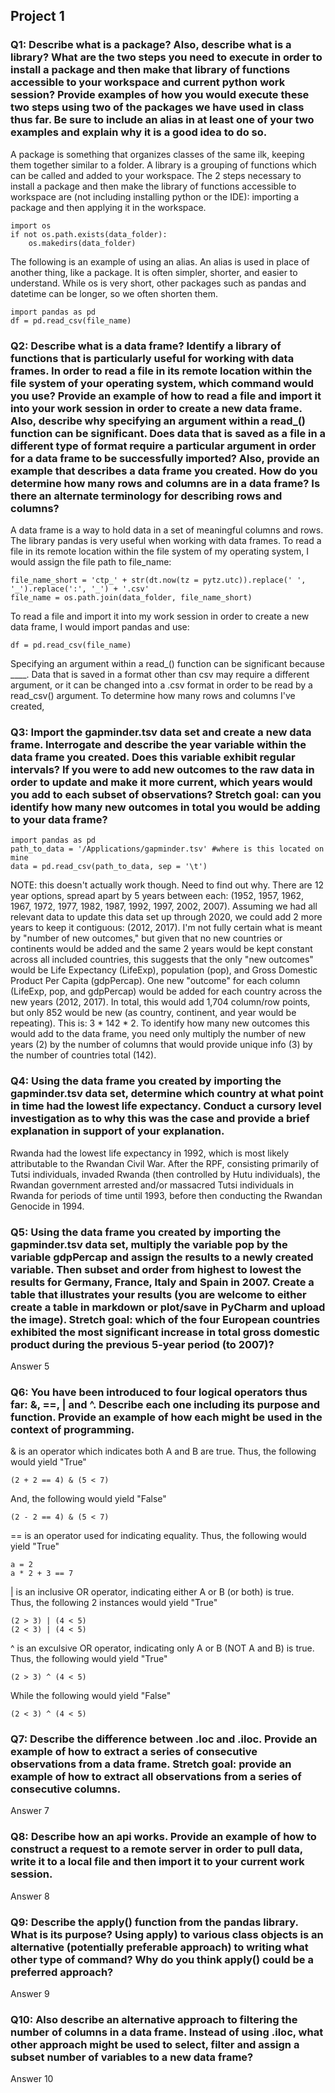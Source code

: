 ## Project 1
### Q1: Describe what is a package? Also, describe what is a library? What are the two steps you need to execute in order to install a package and then make that library of functions accessible to your workspace and current python work session? Provide examples of how you would execute these two steps using two of the packages we have used in class thus far. Be sure to include an alias in at least one of your two examples and explain why it is a good idea to do so.
A package is something that organizes classes of the same ilk, keeping them together similar to a folder. A library is a grouping of functions which can be called and added to your workspace. The 2 steps necessary to install a package and then make the library of functions accessible to workspace are (not including installing python or the IDE): importing a package and then applying it in the workspace.  
```
import os
if not os.path.exists(data_folder):
    os.makedirs(data_folder)
```
The following is an example of using an alias. An alias is used in place of another thing, like a package. It is often simpler, shorter, and easier to understand. While os is very short, other packages such as pandas and datetime can be longer, so we often shorten them.
```
import pandas as pd
df = pd.read_csv(file_name)
``` 

### Q2: Describe what is a data frame? Identify a library of functions that is particularly useful for working with data frames. In order to read a file in its remote location within the file system of your operating system, which command would you use? Provide an example of how to read a file and import it into your work session in order to create a new data frame. Also, describe why specifying an argument within a read_() function can be significant. Does data that is saved as a file in a different type of format require a particular argument in order for a data frame to be successfully imported? Also, provide an example that describes a data frame you created. How do you determine how many rows and columns are in a data frame? Is there an alternate terminology for describing rows and columns?
A data frame is a way to hold data in a set of meaningful columns and rows. The library pandas is very useful when working with data frames. 
To read a file in its remote location within the file system of my operating system, I would assign the file path to file_name:
```
file_name_short = 'ctp_' + str(dt.now(tz = pytz.utc)).replace(' ', '_').replace(':', '_') + '.csv'
file_name = os.path.join(data_folder, file_name_short)
```
To read a file and import it into my work session in order to create a new data frame, I would import pandas and use:
```
df = pd.read_csv(file_name)
```
Specifying an argument within a read_() function can be significant because ____.
Data that is saved in a format other than csv may require a different argument, or it can be changed into a .csv format in order to be read by a read_csv() argument. To determine how many rows and columns I've created, 

### Q3: Import the gapminder.tsv data set and create a new data frame. Interrogate and describe the year variable within the data frame you created. Does this variable exhibit regular intervals? If you were to add new outcomes to the raw data in order to update and make it more current, which years would you add to each subset of observations? Stretch goal: can you identify how many new outcomes in total you would be adding to your data frame?
```
import pandas as pd
path_to_data = '/Applications/gapminder.tsv' #where is this located on mine
data = pd.read_csv(path_to_data, sep = '\t')
```
NOTE: this doesn't actually work though. Need to find out why.
There are 12 year options, spread apart by 5 years between each: (1952, 1957, 1962, 1967, 1972, 1977, 1982, 1987, 1992, 1997, 2002, 2007). Assuming we had all relevant data to update this data set up through 2020, we could add 2 more years to keep it contiguous: (2012, 2017). 
I'm not fully certain what is meant by "number of new outcomes," but given that no new countries or continents would be added and the same 2 years would be kept constant across all included countries, this suggests that the only "new outcomes" would be Life Expectancy (LifeExp), population (pop), and Gross Domestic Product Per Capita (gdpPercap). One new "outcome" for each column (LifeExp, pop, and gdpPercap) would be added for each country across the new years (2012, 2017). In total, this would add 1,704 column/row points, but only 852 would be new (as country, continent, and year would be repeating). This is: 3 * 142 * 2.
To identify how many new outcomes this would add to the data frame, you need only multiply the number of new years (2) by the number of columns that would provide unique info (3) by the number of countries total (142). 

### Q4: Using the data frame you created by importing the gapminder.tsv data set, determine which country at what point in time had the lowest life expectancy. Conduct a cursory level investigation as to why this was the case and provide a brief explanation in support of your explanation.
Rwanda had the lowest life expectancy in 1992, which is most likely attributable to the Rwandan Civil War. After the RPF, consisting primarily of Tutsi individuals, invaded Rwanda (then controlled by Hutu individuals), the Rwandan government arrested and/or massacred Tutsi individuals in Rwanda for periods of time until 1993, before then conducting the Rwandan Genocide in 1994. 

### Q5: Using the data frame you created by importing the gapminder.tsv data set, multiply the variable pop by the variable gdpPercap and assign the results to a newly created variable. Then subset and order from highest to lowest the results for Germany, France, Italy and Spain in 2007. Create a table that illustrates your results (you are welcome to either create a table in markdown or plot/save in PyCharm and upload the image). Stretch goal: which of the four European countries exhibited the most significant increase in total gross domestic product during the previous 5-year period (to 2007)?
Answer 5
### Q6: You have been introduced to four logical operators thus far: &, ==, | and ^. Describe each one including its purpose and function. Provide an example of how each might be used in the context of programming.
& is an operator which indicates both A and B are true.
Thus, the following would yield "True"
```
(2 + 2 == 4) & (5 < 7) 
```
And, the following would yield "False"
```
(2 - 2 == 4) & (5 < 7) 
```

== is an operator used for indicating equality.
Thus, the following would yield "True"
```
a = 2
a * 2 + 3 == 7
```

| is an inclusive OR operator, indicating either A or B (or both) is true.  
Thus, the following 2 instances would yield "True"

```
(2 > 3) | (4 < 5)
(2 < 3) | (4 < 5)
```
^ is an exculsive OR operator, indicating only A or B (NOT A and B) is true.
Thus, the following would yield "True"
```
(2 > 3) ^ (4 < 5)
```
While the following would yield "False"
```
(2 < 3) ^ (4 < 5)
```
### Q7: Describe the difference between .loc and .iloc. Provide an example of how to extract a series of consecutive observations from a data frame. Stretch goal: provide an example of how to extract all observations from a series of consecutive columns.
Answer 7
### Q8: Describe how an api works. Provide an example of how to construct a request to a remote server in order to pull data, write it to a local file and then import it to your current work session.
Answer 8
### Q9: Describe the apply() function from the pandas library. What is its purpose? Using apply) to various class objects is an alternative (potentially preferable approach) to writing what other type of command? Why do you think apply() could be a preferred approach?
Answer 9
### Q10: Also describe an alternative approach to filtering the number of columns in a data frame. Instead of using .iloc, what other approach might be used to select, filter and assign a subset number of variables to a new data frame?
Answer 10
